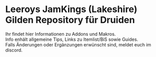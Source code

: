# Leeroys JamKings (Lakeshire) Gilden Repository für Druiden


Ihr findet hier Informationen zu Addons und Makros.   
Info enhält allgemeine Tips, Links zu Itemlist/BiS sowie Guides.  
Falls Änderungen oder Ergänzungen erwünscht sind, meldet euch im discord.
